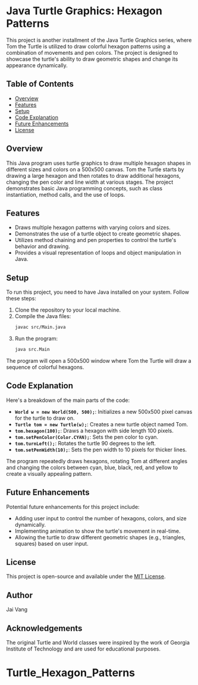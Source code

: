 # Java Turtle Graphics: Hexagon Patterns

This project is another installment of the Java Turtle Graphics series, where Tom the Turtle is utilized to draw colorful hexagon patterns using a combination of movements and pen colors. The project is designed to showcase the turtle's ability to draw geometric shapes and change its appearance dynamically.

## Table of Contents

- [Overview](#overview)
- [Features](#features)
- [Setup](#setup)
- [Code Explanation](#code-explanation)
- [Future Enhancements](#future-enhancements)
- [License](#license)

## Overview

This Java program uses turtle graphics to draw multiple hexagon shapes in different sizes and colors on a 500x500 canvas. Tom the Turtle starts by drawing a large hexagon and then rotates to draw additional hexagons, changing the pen color and line width at various stages. The project demonstrates basic Java programming concepts, such as class instantiation, method calls, and the use of loops.

## Features

- Draws multiple hexagon patterns with varying colors and sizes.
- Demonstrates the use of a turtle object to create geometric shapes.
- Utilizes method chaining and pen properties to control the turtle's behavior and drawing.
- Provides a visual representation of loops and object manipulation in Java.

## Setup

To run this project, you need to have Java installed on your system. Follow these steps:

1. Clone the repository to your local machine.
2. Compile the Java files:
   ```bash
   javac src/Main.java
   ```
3. Run the program:
   ```bash
   java src.Main
   ```

The program will open a 500x500 window where Tom the Turtle will draw a sequence of colorful hexagons.

## Code Explanation

Here's a breakdown of the main parts of the code:

- **`World w = new World(500, 500);`**: Initializes a new 500x500 pixel canvas for the turtle to draw on.
- **`Turtle tom = new Turtle(w);`**: Creates a new turtle object named Tom.
- **`tom.hexagon(100);`**: Draws a hexagon with side length 100 pixels.
- **`tom.setPenColor(Color.CYAN);`**: Sets the pen color to cyan.
- **`tom.turnLeft();`**: Rotates the turtle 90 degrees to the left.
- **`tom.setPenWidth(10);`**: Sets the pen width to 10 pixels for thicker lines.

The program repeatedly draws hexagons, rotating Tom at different angles and changing the colors between cyan, blue, black, red, and yellow to create a visually appealing pattern.

## Future Enhancements

Potential future enhancements for this project include:

- Adding user input to control the number of hexagons, colors, and size dynamically.
- Implementing animation to show the turtle's movement in real-time.
- Allowing the turtle to draw different geometric shapes (e.g., triangles, squares) based on user input.

## License

This project is open-source and available under the [MIT License](LICENSE).

## Author

Jai Vang

## Acknowledgements

The original Turtle and World classes were inspired by the work of Georgia Institute of Technology and are used for educational purposes.
# Turtle_Hexagon_Patterns

